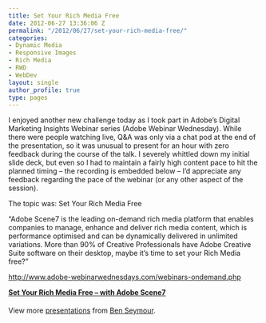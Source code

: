 ```yaml
---
title: Set Your Rich Media Free
date: 2012-06-27 13:36:06 Z
permalink: "/2012/06/27/set-your-rich-media-free/"
categories:
- Dynamic Media
- Responsive Images
- Rich Media
- RWD
- WebDev
layout: single
author_profile: true
type: pages
---
```


I enjoyed another new challenge today as I took part in Adobe&#8217;s Digital Marketing Insights Webinar series (Adobe Webinar Wednesday). While there were people watching live, Q&A was only via a chat pod at the end of the presentation, so it was unusual to present for an hour with zero feedback during the course of the talk. I severely whittled down my initial slide deck, but even so I had to maintain a fairly high content pace to hit the planned timing &#8211; the recording is embedded below &#8211; I&#8217;d appreciate any feedback regarding the pace of the webinar (or any other aspect of the session).

The topic was: Set Your Rich Media Free

&#8220;Adobe Scene7 is the leading on-demand rich media platform that enables companies to manage, enhance and deliver rich media content, which is performance optimised and can be dynamically delivered in unlimited variations. More than 90% of Creative Professionals have Adobe Creative Suite software on their desktop, maybe it&#8217;s time to set your Rich Media free?&#8221;



<a title="Adobe Webinar Wednesday" href="http://www.adobe-webinarwednesdays.com/webinars-ondemand.php" target="_blank">http://www.adobe-webinarwednesdays.com/webinars-ondemand.php</a>

<strong style="display: block; margin: 12px 0 4px;"><a title="Set Your Rich Media Free - with Adobe Scene7" href="http://www.slideshare.net/benseymour/set-your-rich-media-free-with-adobe-scene7">Set Your Rich Media Free &#8211; with Adobe Scene7</a></strong>

<div id="__ss_13481553" style="width: 425px;">
  </p>

  <div style="padding: 5px 0 12px;">
    View more <a href="http://www.slideshare.net/">presentations</a> from <a href="http://www.slideshare.net/benseymour">Ben Seymour</a>.
  </div>
</div>
